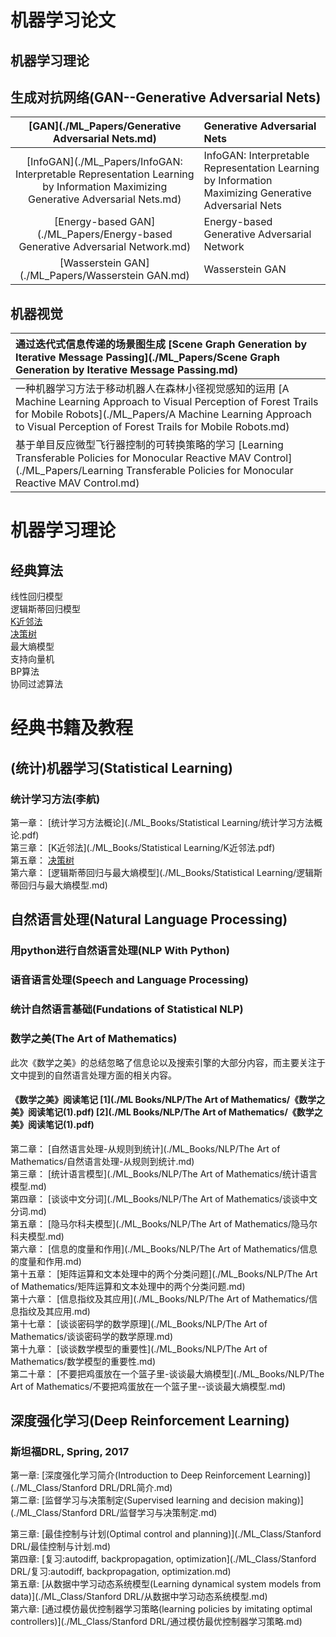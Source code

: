 # 机器学习论文        
## 机器学习理论   
## 生成对抗网络(GAN--Generative Adversarial Nets)
| [GAN](./ML_Papers/Generative Adversarial Nets.md) | Generative Adversarial Nets              |
| :--------------------------------------: | :--------------------------------------- |
| [InfoGAN](./ML_Papers/InfoGAN: Interpretable Representation Learning by Information Maximizing Generative Adversarial Nets.md) | InfoGAN: Interpretable Representation Learning by Information Maximizing Generative Adversarial Nets |
| [Energy-based GAN](./ML_Papers/Energy-based Generative Adversarial Network.md) | Energy-based Generative Adversarial Network |
| [Wasserstein GAN](./ML_Papers/Wasserstein GAN.md) | Wasserstein GAN                          |
## 机器视觉
| 通过迭代式信息传递的场景图生成  [Scene Graph Generation by Iterative Message Passing](./ML_Papers/Scene Graph Generation by Iterative Message Passing.md) |
| :--------------------------------------- |
| 一种机器学习方法于移动机器人在森林小径视觉感知的运用  [A Machine Learning Approach to Visual Perception of Forest Trails for Mobile Robots](./ML_Papers/A Machine Learning Approach to Visual Perception of Forest Trails for Mobile Robots.md) |
| 基于单目反应微型飞行器控制的可转换策略的学习  [Learning Transferable Policies for Monocular Reactive MAV Control](./ML_Papers/Learning Transferable Policies for Monocular Reactive MAV Control.md) |
# 机器学习理论
## 经典算法
线性回归模型       
逻辑斯蒂回归模型                                    
[K近邻法](./ML_Theories/K近邻法.md)                           
[决策树](./ML_Theories/决策树.md)                                      
最大熵模型                                
支持向量机    
BP算法    
协同过滤算法    

# 经典书籍及教程
## (统计)机器学习(Statistical Learning)
### 统计学习方法(李航)
第一章： [统计学习方法概论](./ML_Books/Statistical Learning/统计学习方法概论.pdf)  
第三章： [K近邻法](./ML_Books/Statistical Learning/K近邻法.pdf)  
第五章： [决策树](./ML_Theories/决策树.md)  
第六章： [逻辑斯蒂回归与最大熵模型](./ML_Books/Statistical Learning/逻辑斯蒂回归与最大熵模型.md)  
## 自然语言处理(Natural Language Processing)
### 用python进行自然语言处理(NLP With Python)
### 语音语言处理(Speech and Language Processing)
### 统计自然语言基础(Fundations of Statistical NLP)
### 数学之美(The Art of Mathematics)
此次《数学之美》的总结忽略了信息论以及搜索引擎的大部分内容，而主要关注于文中提到的自然语言处理方面的相关内容。

#### **《数学之美》阅读笔记**     [1](./ML Books/NLP/The Art of Mathematics/《数学之美》阅读笔记(1).pdf)     [2](./ML Books/NLP/The Art of Mathematics/《数学之美》阅读笔记(1).pdf)

第二章： [自然语言处理-从规则到统计](./ML_Books/NLP/The Art of Mathematics/自然语言处理-从规则到统计.md)  
第三章： [统计语言模型](./ML_Books/NLP/The Art of Mathematics/统计语言模型.md)  
第四章： [谈谈中文分词](./ML_Books/NLP/The Art of Mathematics/谈谈中文分词.md)  
第五章： [隐马尔科夫模型](./ML_Books/NLP/The Art of Mathematics/隐马尔科夫模型.md)  
第六章： [信息的度量和作用](./ML_Books/NLP/The Art of Mathematics/信息的度量和作用.md)  
第十五章： [矩阵运算和文本处理中的两个分类问题](./ML_Books/NLP/The Art of Mathematics/矩阵运算和文本处理中的两个分类问题.md)  
第十六章： [信息指纹及其应用](./ML_Books/NLP/The Art of Mathematics/信息指纹及其应用.md)  
第十七章： [谈谈密码学的数学原理](./ML_Books/NLP/The Art of Mathematics/谈谈密码学的数学原理.md)  
第十九章： [谈谈数学模型的重要性](./ML_Books/NLP/The Art of Mathematics/数学模型的重要性.md)  
第二十章： [不要把鸡蛋放在一个篮子里-谈谈最大熵模型](./ML_Books/NLP/The Art of Mathematics/不要把鸡蛋放在一个篮子里--谈谈最大熵模型.md)  


## 深度强化学习(Deep Reinforcement Learning)
### 斯坦福DRL, Spring, 2017
第一章: [深度强化学习简介(Introduction to Deep Reinforcement Learning)](./ML_Class/Stanford DRL/DRL简介.md)    
第二章: [监督学习与决策制定(Supervised learning and decision making)](./ML_Class/Stanford DRL/监督学习与决策制定.md)   


第三章: [最佳控制与计划(Optimal control and planning)](./ML_Class/Stanford DRL/最佳控制与计划.md)                     
第四章: [复习:autodiff, backpropagation, optimization](./ML_Class/Stanford DRL/复习:autodiff, backpropagation, optimization.md)      
第五章: [从数据中学习动态系统模型(Learning dynamical system models from data)](./ML_Class/Stanford DRL/从数据中学习动态系统模型.md)    
第六章: [通过模仿最优控制器学习策略(learning policies by imitating optimal controllers)](./ML_Class/Stanford DRL/通过模仿最优控制器学习策略.md)    



​     
